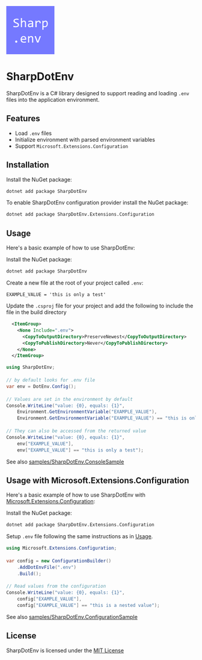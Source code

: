![icon](https://raw.githubusercontent.com/vipentti/SharpDotEnv/main/icon.png)

# SharpDotEnv

SharpDotEnv is a C# library designed to support reading and loading `.env` files into the application environment.

## Features

- Load `.env` files
- Initialize environment with parsed environment variables
- Support `Microsoft.Extensions.Configuration`

## Installation

Install the NuGet package:

```sh
dotnet add package SharpDotEnv
```

To enable SharpDotEnv configuration provider install the NuGet package:

```sh
dotnet add package SharpDotEnv.Extensions.Configuration
```

## Usage

Here's a basic example of how to use SharpDotEnv:

Install the NuGet package:

```sh
dotnet add package SharpDotEnv
```

Create a new file at the root of your project called `.env`:

```dotenv
EXAMPLE_VALUE = 'this is only a test'
```

Update the `.csproj` file for your project and add the following to include the file in the build directory

```xml
  <ItemGroup>
    <None Include=".env">
      <CopyToOutputDirectory>PreserveNewest</CopyToOutputDirectory>
      <CopyToPublishDirectory>Never</CopyToPublishDirectory>
    </None>
  </ItemGroup>
```

```csharp
using SharpDotEnv;

// by default looks for .env file
var env = DotEnv.Config();

// Values are set in the environment by default
Console.WriteLine("value: {0}, equals: {1}",
    Environment.GetEnvironmentVariable("EXAMPLE_VALUE"),
    Environment.GetEnvironmentVariable("EXAMPLE_VALUE") == "this is only a test");

// They can also be accessed from the returned value
Console.WriteLine("value: {0}, equals: {1}",
    env["EXAMPLE_VALUE"],
    env["EXAMPLE_VALUE"] == "this is only a test");
```

See also [samples/SharpDotEnv.ConsoleSample](https://github.com/vipentti/SharpDotEnv/tree/main/samples/SharpDotEnv.ConsoleSample)

## Usage with Microsoft.Extensions.Configuration


Here's a basic example of how to use SharpDotEnv with [Microsoft.Extensions.Configuration](https://learn.microsoft.com/en-us/dotnet/core/extensions/configuration):

Install the NuGet package:

```sh
dotnet add package SharpDotEnv.Extensions.Configuration
```

Setup `.env` file following the same instructions as in [Usage](#usage).


```csharp
using Microsoft.Extensions.Configuration;

var config = new ConfigurationBuilder()
    .AddDotEnvFile(".env")
    .Build();

// Read values from the configuration
Console.WriteLine("value: {0}, equals: {1}",
    config["EXAMPLE_VALUE"],
    config["EXAMPLE_VALUE"] == "this is a nested value");
```

See also [samples/SharpDotEnv.ConfigurationSample](https://github.com/vipentti/SharpDotEnv/tree/main/samples/SharpDotEnv.ConfigurationSample)


## License

SharpDotEnv is licensed under the [MIT License](https://github.com/vipentti/SharpDotEnv/blob/main/LICENSE.md)
